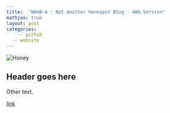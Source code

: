 ```yaml
---
title:  "NAHB-A : Not Another Honeypot Blog - AWS Version"
mathjax: true
layout: post
categories: 
	-- github
  -- website
---
```

![Honey](https://images.unsplash.com/photo-1580912458702-6fa698fc553e?ixlib=rb-1.2.1&ixid=MnwxMjA3fDB8MHxwaG90by1wYWdlfHx8fGVufDB8fHx8&auto=format&fit=crop&w=2070&q=80)

## Header goes here

Other text.

[link](https://github.com/matthewomccorkle)
